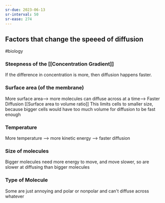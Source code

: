```yaml
---
sr-due: 2023-06-13
sr-interval: 50
sr-ease: 274
---
```

## Factors that change the speeed of diffusion
#biology 

### Steepness of the [[Concentration Gradient]]
If the difference in concentration is more, then diffusion happens faster.
### Surface area (of the membrane)
More surface area--> more molecules can diffuse across at a time--> Faster Diffusion
[[Surface area to volume ratio]]
This limits cells to smaller size, because bigger cells would have too much volume for diffusion to be fast enough
### Temperature
More temperature --> more kinetic energy --> faster diffusion
### Size of molecules
Bigger molecules need more energy to move, and move slower, so are slower at diffusing than bigger molecules
### Type of Molecule
Some are just annoying and polar or nonpolar and can't diffuse across whatever
